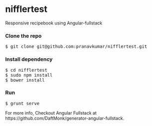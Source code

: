 # nifflertest
Responsive recipebook using Angular-fullstack

<h3>Clone the repo</h3>
<pre>$ git clone git@github.com:pranavkumar/nifflertest.git</pre>

<h3>Install dependency</h3>
<pre>
$ cd nifflertest
$ sudo npm install
$ bower install
</pre>

<h3>Run</h3>
<pre>$ grunt serve</pre>

<p>
For more info, Checkout Angular Fullstack at https://github.com/DaftMonk/generator-angular-fullstack.

</p>


